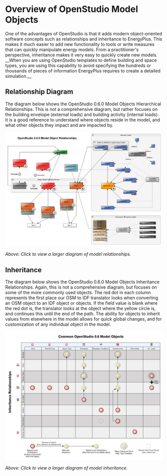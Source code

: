 <h1>Overview of OpenStudio Model Objects</h1>
One of the advantages of OpenStudio is that it adds modern object-oriented software concepts such as relationships and inheritance to EnergyPlus. This makes it much easier to add new functionality to tools or write measures that can quickly manipulate energy models. From a practitioner's perspective, inheritance makes it very easy to quickly create new models. __When you are using OpenStudio templates to define building and space types, you are using this capability to avoid specifying the hundreds or thousands of pieces of information EnergyPlus requires to create a detailed simulation.__

## Relationship Diagram
The diagram below shows the OpenStudio 0.6.0 Model Objects Hierarchical Relationships. This is not a comprehensive diagram, but rather focuses on the building envelope (external loads) and building activity (internal loads). It is a good reference to understand where objects reside in the model, and what other objects they impact and are impacted by.

[![Model Object Relationships](img/model/model_object_relationships.jpg "Click to view")](img/model/model_object_relationships.jpg)

*Above: Click to view a larger diagram of model relationships.*

## Inheritance
The diagram below shows the OpenStudio 0.6.0 Model Objects Inheritance Relationships. Again, this is not a comprehensive diagram, but focuses on some of the more commonly used objects. The red dot in each column represents the first place our OSM to IDF translator looks when converting an OSM object to an IDF object or objects. If the field value is blank where the red dot is, the translator looks at the object where the yellow circle is, and continues this until the end of the path. The ability for objects to inherit values from elsewhere in the model allows for quick global changes, and for customization of any individual object in the model.

[![OpenStudio Inheritance](img/model/openstudio_inheritance.jpg "Click to view")](img/model/openstudio_inheritance.jpg)

*Above: Click to view a larger diagram of model inheritance.*

